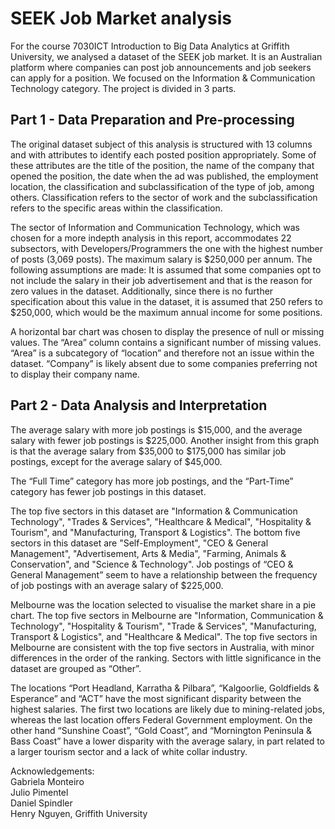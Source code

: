 # SEEK Job Market analysis
For the course 7030ICT Introduction to Big Data Analytics at Griffith University, we analysed a dataset of the SEEK job market. It is an Australian platform where companies can post job announcements and job seekers can apply for a position. We focused on the Information & Communication Technology category. The project is divided in 3 parts. 

## Part 1 - Data Preparation and Pre-processing
The original dataset subject of this analysis is structured with 13 columns and with attributes to identify each posted position appropriately. Some of these attributes are the title of the position, the name of the company that opened the position, the date when the ad was published, the employment location, the classification and subclassification of the type of job, among others. Classification refers to the sector of work and the subclassification refers to the specific areas within the classification.

The sector of Information and Communication Technology, which was chosen for a more indepth analysis in this report, accommodates 22 subsectors, with Developers/Programmers the one with the highest number of posts (3,069 posts). The maximum salary is $250,000 per annum. The following assumptions are made: It is assumed that some companies opt to not include the salary in their job advertisement and that is the reason for zero values in the dataset. Additionally, since there is no further specification about this value in the dataset, it is assumed that 250 refers to $250,000, which would be the maximum annual income for some positions.

A horizontal bar chart was chosen to display the presence of null or missing values. The “Area” column contains a significant number of missing values. “Area” is a subcategory of “location” and therefore not an issue within the dataset. “Company” is likely absent due to some companies preferring not to display their company name.

## Part 2 - Data Analysis and Interpretation

The average salary with more job postings is $15,000, and the average salary with fewer job postings is $225,000. Another insight from this graph is that the average salary from $35,000 to $175,000 has similar job postings, except for the average salary of $45,000.


The “Full Time” category has more job postings, and the “Part-Time” category has fewer job postings in this dataset. 


The top five sectors in this dataset are "Information & Communication Technology", "Trades & Services", "Healthcare & Medical", "Hospitality & Tourism", and "Manufacturing, Transport & Logistics". The bottom five sectors in this dataset are "Self-Employment", "CEO & General Management", "Advertisement, Arts & Media", "Farming, Animals & Conservation", and "Science & Technology". Job postings of “CEO & General Management” seem to have a relationship between the frequency of job postings with an average salary of $225,000.


Melbourne was the location selected to visualise the market share in a pie chart. The top five sectors in Melbourne are "Information, Communication & Technology", "Hospitality &
Tourism", "Trade & Services", "Manufacturing, Transport & Logistics", and "Healthcare & Medical". The top five sectors in Melbourne are consistent with the top five sectors in Australia, with minor differences in the order of the ranking. Sectors with little significance in the dataset are grouped as “Other”. 


The locations “Port Headland, Karratha & Pilbara”, “Kalgoorlie, Goldfields & Esperance” and “ACT” have the most significant disparity between the highest salaries. The first two locations are likely due to mining-related jobs, whereas the last location offers Federal Government employment. On the other hand “Sunshine Coast”, “Gold Coast”, and “Mornington Peninsula & Bass Coast” have a lower disparity with the average salary, in part related to a larger tourism sector and a lack of white collar industry.


Acknowledgements: <br>
Gabriela Monteiro<br>
Julio Pimentel<br>
Daniel Spindler<br>
Henry Nguyen, Griffith University
